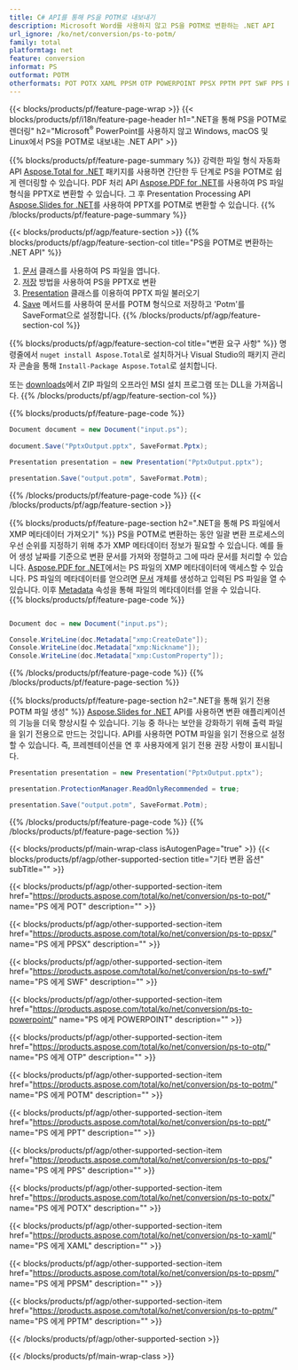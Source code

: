 ```yaml
---
title: C# API를 통해 PS을 POTM로 내보내기
description: Microsoft Word를 사용하지 않고 PS을 POTM로 변환하는 .NET API
url_ignore: /ko/net/conversion/ps-to-potm/
family: total
platformtag: net
feature: conversion
informat: PS
outformat: POTM
otherformats: POT POTX XAML PPSM OTP POWERPOINT PPSX PPTM PPT SWF PPS POTM
---
```

{{< blocks/products/pf/feature-page-wrap >}}
{{< blocks/products/pf/i18n/feature-page-header h1=".NET을 통해 PS을 POTM로 렌더링" h2="Microsoft<sup>&reg;</sup> PowerPoint를 사용하지 않고 Windows, macOS 및 Linux에서 PS을 POTM로 내보내는 .NET API" >}}

{{% blocks/products/pf/feature-page-summary %}}
강력한 파일 형식 자동화 API [Aspose.Total for .NET](https://products.aspose.com/total/net/) 패키지를 사용하면 간단한 두 단계로 PS을 POTM로 쉽게 렌더링할 수 있습니다. PDF 처리 API [Aspose.PDF for .NET](https://products.aspose.com/pdf/net/)를 사용하여 PS 파일 형식을 PPTX로 변환할 수 있습니다. 그 후 Presentation Processing API [Aspose.Slides for .NET](https://products.aspose.com/slides/net/)를 사용하여 PPTX를 POTM로 변환할 수 있습니다.
{{% /blocks/products/pf/feature-page-summary  %}}

{{< blocks/products/pf/agp/feature-section >}}
{{% blocks/products/pf/agp/feature-section-col title="PS을 POTM로 변환하는 .NET API" %}}
1. [문서](https://apireference.aspose.com/pdf/net/aspose.pdf/document) 클래스를 사용하여 PS 파일을 엽니다.
2. [저장](https://apireference.aspose.com/pdf/net/aspose.pdf.document/save/methods/5) 방법을 사용하여 PS을 PPTX로 변환
3. [Presentation](https://apireference.aspose.com/slides/net/aspose.slides/presentation) 클래스를 이용하여 PPTX 파일 불러오기
4. [Save](https://apireference.aspose.com/slides/net/aspose.slides.presentation/save/methods/5) 메서드를 사용하여 문서를 POTM 형식으로 저장하고 'Potm'를 SaveFormat으로 설정합니다.
{{% /blocks/products/pf/agp/feature-section-col %}}

{{% blocks/products/pf/agp/feature-section-col title="변환 요구 사항" %}}
명령줄에서 ```nuget install Aspose.Total```로 설치하거나 Visual Studio의 패키지 관리자 콘솔을 통해 ```Install-Package Aspose.Total```로 설치합니다.

또는 [downloads](https://downloads.aspose.com/total/net)에서 ZIP 파일의 오프라인 MSI 설치 프로그램 또는 DLL을 가져옵니다.
{{% /blocks/products/pf/agp/feature-section-col %}}

{{% blocks/products/pf/feature-page-code %}}

```cs
Document document = new Document("input.ps");
 
document.Save("PptxOutput.pptx", SaveFormat.Pptx); 

Presentation presentation = new Presentation("PptxOutput.pptx");

presentation.Save("output.potm", SaveFormat.Potm);   
```

{{% /blocks/products/pf/feature-page-code %}}
{{< /blocks/products/pf/agp/feature-section >}}

{{% blocks/products/pf/feature-page-section  h2=".NET을 통해 PS 파일에서 XMP 메타데이터 가져오기" %}}
PS을 POTM로 변환하는 동안 일괄 변환 프로세스의 우선 순위를 지정하기 위해 추가 XMP 메타데이터 정보가 필요할 수 있습니다. 예를 들어 생성 날짜를 기준으로 변환 문서를 가져와 정렬하고 그에 따라 문서를 처리할 수 있습니다. [Aspose.PDF for .NET](https://products.aspose.com/pdf/net/)에서는 PS 파일의 XMP 메타데이터에 액세스할 수 있습니다. PS 파일의 메타데이터를 얻으려면 [문서](https://apireference.aspose.com/pdf/net/aspose.pdf/document) 개체를 생성하고 입력된 PS 파일을 열 수 있습니다. 이후 [Metadata](https://apireference.aspose.com/pdf/net/aspose.pdf/document/properties/metadata) 속성을 통해 파일의 메타데이터를 얻을 수 있습니다.  
{{% blocks/products/pf/feature-page-code %}}
```cs

Document doc = new Document("input.ps");

Console.WriteLine(doc.Metadata["xmp:CreateDate"]);
Console.WriteLine(doc.Metadata["xmp:Nickname"]);
Console.WriteLine(doc.Metadata["xmp:CustomProperty"]);
```

{{% /blocks/products/pf/feature-page-code  %}}
{{% /blocks/products/pf/feature-page-section %}}

{{% blocks/products/pf/feature-page-section  h2=".NET을 통해 읽기 전용 POTM 파일 생성" %}}
[Aspose.Slides for .NET](https://products.aspose.com/slides/net/) API를 사용하면 변환 애플리케이션의 기능을 더욱 향상시킬 수 있습니다. 기능 중 하나는 보안을 강화하기 위해 출력 파일을 읽기 전용으로 만드는 것입니다. API를 사용하면 POTM 파일을 읽기 전용으로 설정할 수 있습니다. 즉, 프레젠테이션을 연 후 사용자에게 읽기 전용 권장 사항이 표시됩니다. 
```cs
Presentation presentation = new Presentation("PptxOutput.pptx");

presentation.ProtectionManager.ReadOnlyRecommended = true;

presentation.Save("output.potm", SaveFormat.Potm);     
```

{{% /blocks/products/pf/feature-page-code  %}}
{{% /blocks/products/pf/feature-page-section %}}

{{< blocks/products/pf/main-wrap-class isAutogenPage="true" >}}
{{< blocks/products/pf/agp/other-supported-section title="기타 변환 옵션" subTitle="" >}}

{{< blocks/products/pf/agp/other-supported-section-item href="https://products.aspose.com/total/ko/net/conversion/ps-to-pot/" name="PS 에게 POT" description="" >}}

{{< blocks/products/pf/agp/other-supported-section-item href="https://products.aspose.com/total/ko/net/conversion/ps-to-ppsx/" name="PS 에게 PPSX" description="" >}}

{{< blocks/products/pf/agp/other-supported-section-item href="https://products.aspose.com/total/ko/net/conversion/ps-to-swf/" name="PS 에게 SWF" description="" >}}

{{< blocks/products/pf/agp/other-supported-section-item href="https://products.aspose.com/total/ko/net/conversion/ps-to-powerpoint/" name="PS 에게 POWERPOINT" description="" >}}

{{< blocks/products/pf/agp/other-supported-section-item href="https://products.aspose.com/total/ko/net/conversion/ps-to-otp/" name="PS 에게 OTP" description="" >}}

{{< blocks/products/pf/agp/other-supported-section-item href="https://products.aspose.com/total/ko/net/conversion/ps-to-potm/" name="PS 에게 POTM" description="" >}}

{{< blocks/products/pf/agp/other-supported-section-item href="https://products.aspose.com/total/ko/net/conversion/ps-to-ppt/" name="PS 에게 PPT" description="" >}}

{{< blocks/products/pf/agp/other-supported-section-item href="https://products.aspose.com/total/ko/net/conversion/ps-to-pps/" name="PS 에게 PPS" description="" >}}

{{< blocks/products/pf/agp/other-supported-section-item href="https://products.aspose.com/total/ko/net/conversion/ps-to-potx/" name="PS 에게 POTX" description="" >}}

{{< blocks/products/pf/agp/other-supported-section-item href="https://products.aspose.com/total/ko/net/conversion/ps-to-xaml/" name="PS 에게 XAML" description="" >}}

{{< blocks/products/pf/agp/other-supported-section-item href="https://products.aspose.com/total/ko/net/conversion/ps-to-ppsm/" name="PS 에게 PPSM" description="" >}}

{{< blocks/products/pf/agp/other-supported-section-item href="https://products.aspose.com/total/ko/net/conversion/ps-to-pptm/" name="PS 에게 PPTM" description="" >}}



{{< /blocks/products/pf/agp/other-supported-section >}}

{{< /blocks/products/pf/main-wrap-class >}}